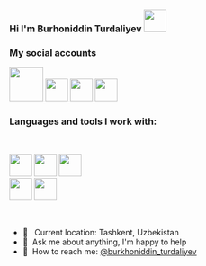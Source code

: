 ### Hi I'm Burhoniddin Turdaliyev <img src="https://media2.giphy.com/media/w1OBpBd7kJqHrJnJ13/200w.webp?cid=ecf05e47ptxiqnjpav1qq8o72e2g6k45gtzh6vhxa2hlrd2z&rid=200w.webp&ct=s" width="40px">

### My social accounts
<a href="https://www.linkedin.com/mwlite/in/burhoniddin-turdaliyev-060a38226">
 <img src="https://pngpress.com/wp-content/uploads/2020/09/uploads_linkedIn_linkedIn_PNG38.png" width="60px">
</a>

<a href="https://www.linkedin.com/mwlite/in/burhoniddin-turdaliyev-060a38226">
 <img src="https://upload.wikimedia.org/wikipedia/commons/thumb/e/e7/Instagram_logo_2016.svg/2048px-Instagram_logo_2016.svg.png" width="40px">
</a>

<a href="https://t.me/turdaliyev_uz">
 <img src="https://upload.wikimedia.org/wikipedia/commons/thumb/8/82/Telegram_logo.svg/2048px-Telegram_logo.svg.png" width="40px">
</a>

<a href="https://www.facebook.com/profile.php?id=100069959953786">
 <img src="https://alxgroup.com.au/wp-content/uploads/2019/01/facebook-3-logo-png-transparent.png" width="40px">
</a>

### Languages and tools I work with:
<br/>

<code><img src="https://upload.wikimedia.org/wikipedia/commons/thumb/6/61/HTML5_logo_and_wordmark.svg/2048px-HTML5_logo_and_wordmark.svg.png" width="40px"></code>
<code><img src="https://cdn.freebiesupply.com/logos/large/2x/css3-logo-png-transparent.png" width="40px"></code>
<code><img src="https://www.pngfind.com/pngs/m/452-4521456_scss-logo-hd-png-download.png" width="40px"></code>
<code> <img src="https://upload.wikimedia.org/wikipedia/commons/thumb/b/b2/Bootstrap_logo.svg/512px-Bootstrap_logo.svg.png" width="40px"></code>
<code><img src="https://www.freepnglogos.com/uploads/javascript-png/javascript-vector-logo-yellow-png-transparent-javascript-vector-12.png" width="40px"></code>
 
 
<br/>
 
- 📍 &nbsp; Current location: Tashkent, Uzbekistan
- 📑&nbsp; Ask me about anything, I'm happy to help
- 📩&nbsp; How to reach me: [@burkhoniddin_turdaliyev](https://instagram.com/burkhoniddin_turdaliyev)  
